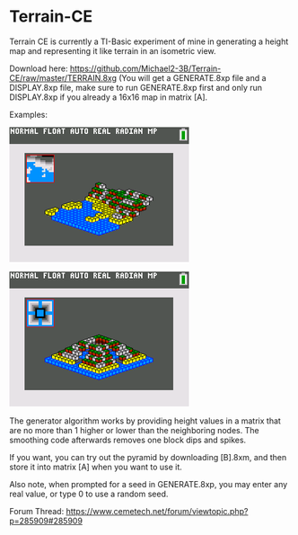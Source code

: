# Terrain-CE
Terrain CE is currently a TI-Basic experiment of mine in generating a height map and representing it like terrain in an isometric view.

Download here: https://github.com/Michael2-3B/Terrain-CE/raw/master/TERRAIN.8xg
(You will get a GENERATE.8xp file and a DISPLAY.8xp file, make sure to run GENERATE.8xp first and only run DISPLAY.8xp if you already a 16x16 map in matrix [A].

Examples:

![Isometric Beach Terrain](https://raw.githubusercontent.com/Michael2-3B/Terrain-CE/master/screenshots/beach.png)

![Isometric Pyramid Terrain](https://raw.githubusercontent.com/Michael2-3B/Terrain-CE/master/screenshots/pyramid.png)

The generator algorithm works by providing height values in a matrix that are no more than 1 higher or lower than the neighboring nodes.
The smoothing code afterwards removes one block dips and spikes.

If you want, you can try out the pyramid by downloading [B].8xm, and then store it into matrix [A] when you want to use it.

Also note, when prompted for a seed in GENERATE.8xp, you may enter any real value, or type 0 to use a random seed.

Forum Thread:
https://www.cemetech.net/forum/viewtopic.php?p=285909#285909
